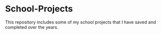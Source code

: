 # School-Projects
This repository includes some of my school projects that I have saved and completed over the years. 

